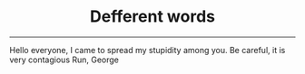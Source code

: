 <h1 align="center">Defferent words</h1>
<p align="center">
    
</p><hr>

<p >
  Hello everyone, I came to spread my stupidity among you. Be careful, it is very contagious
  Run, George
</p>
